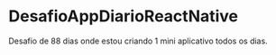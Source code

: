# DesafioAppDiarioReactNative
Desafio de 88 dias onde estou criando 1 mini aplicativo todos os dias.
